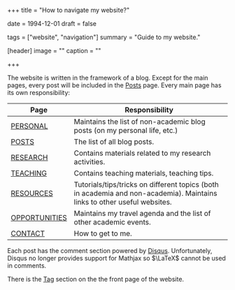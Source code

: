 +++
title = "How to navigate my website?"

date = 1994-12-01
draft = false

tags = ["website", "navigation"]
summary = "Guide to my website."

[header]
image = ""
caption = ""

+++

The website is written in the framework of a blog. Except for the main pages, every post will be included in the [Posts](/post) page. Every main page has its own responsibility:

**Page** | **Responsibility**
--- | ---
[PERSONAL](/personal) | Maintains the list of non-academic blog posts (on my personal life, etc.)
[POSTS](/post) | The list of all blog posts.
[RESEARCH](/research) | Contains materials related to my research activities.
[TEACHING](/teaching) | Contains teaching materials, teaching tips.
[RESOURCES](/resources) | Tutorials/tips/tricks on different topics (both in academia and non-academia). Maintains links to other useful websites.
[OPPORTUNITIES](/opportunities) | Maintains my travel agenda and the list of other academic events.
[CONTACT](/#contact) | How to get to me.

Each post has the comment section powered by [Disqus](http://disq.us/). Unfortunately, Disqus no longer provides support for Mathjax so $\LaTeX$ cannot be used in comments.

There is the [Tag](/#tag) section on the the front page of the website.